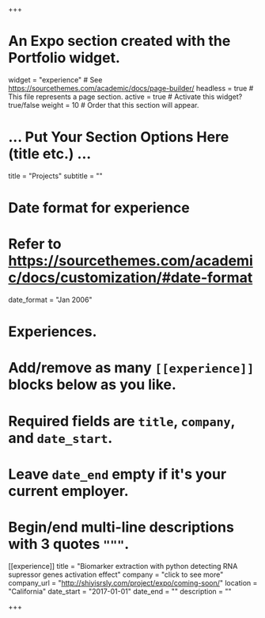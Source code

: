 +++
# An Expo section created with the Portfolio widget.
widget = "experience"  # See https://sourcethemes.com/academic/docs/page-builder/
headless = true  # This file represents a page section.
active = true  # Activate this widget? true/false
weight = 10  # Order that this section will appear.



 # ... Put Your Section Options Here (title etc.) ...
 title = "Projects"
 subtitle = ""
 

 # Date format for experience
 #   Refer to https://sourcethemes.com/academic/docs/customization/#date-format
 date_format = "Jan 2006"

 # Experiences.
 #   Add/remove as many `[[experience]]` blocks below as you like.
 #   Required fields are `title`, `company`, and `date_start`.
 #   Leave `date_end` empty if it's your current employer.
 #   Begin/end multi-line descriptions with 3 quotes `"""`.
 [[experience]]
   title = "Biomarker extraction with python detecting RNA supressor genes activation effect"
   company = "click to see more"
   company_url = "http://shiyisrsly.com/project/expo/coming-soon/"
   location = "California"
   date_start = "2017-01-01"
   date_end = ""
   description = ""
   
+++

